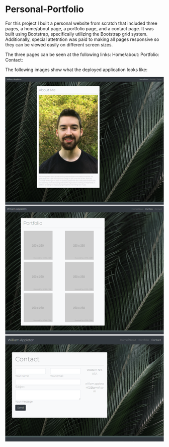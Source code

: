 # Personal-Portfolio

For this project I built a personal website from scratch that included three pages, a home/about page, a portfolio page, and a contact page. It was built using Bootstrap, specifically utilizing the Bootstrap grid system. Additionally, special attetntion was paid to making all pages responsive so they can be viewed easily on different screen sizes. 

The three pages can be seen at the following links:
    Home/about:
    Portfolio:
    Contact:

The following images show what the deployed application looks like:

![home](https://raw.githubusercontent.com/william-appleton/Personal-Portfolio/master/images/home.PNG)
![portfolio](https://raw.githubusercontent.com/william-appleton/Personal-Portfolio/master/images/portfolio.PNG)
![contact](https://raw.githubusercontent.com/william-appleton/Personal-Portfolio/master/images/contact.PNG)
